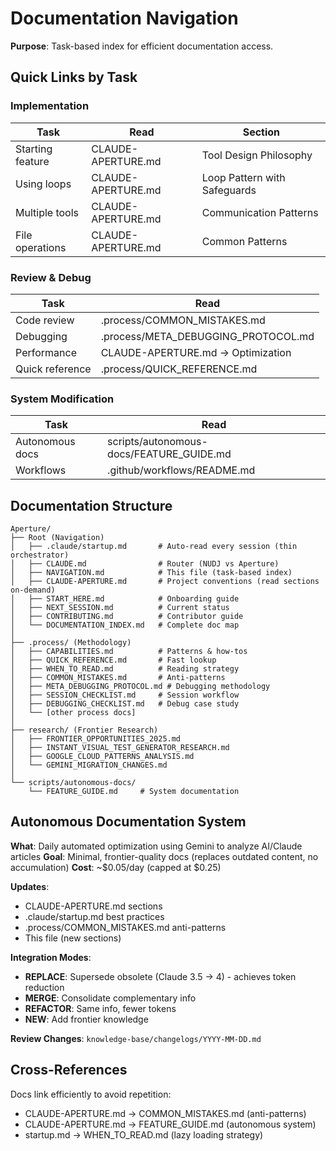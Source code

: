 # Documentation Navigation

**Purpose**: Task-based index for efficient documentation access.

## Quick Links by Task

### Implementation
| Task | Read | Section |
|------|------|---------|
| Starting feature | CLAUDE-APERTURE.md | Tool Design Philosophy |
| Using loops | CLAUDE-APERTURE.md | Loop Pattern with Safeguards |
| Multiple tools | CLAUDE-APERTURE.md | Communication Patterns |
| File operations | CLAUDE-APERTURE.md | Common Patterns |

### Review & Debug
| Task | Read |
|------|------|
| Code review | .process/COMMON_MISTAKES.md |
| Debugging | .process/META_DEBUGGING_PROTOCOL.md |
| Performance | CLAUDE-APERTURE.md → Optimization |
| Quick reference | .process/QUICK_REFERENCE.md |

### System Modification
| Task | Read |
|------|------|
| Autonomous docs | scripts/autonomous-docs/FEATURE_GUIDE.md |
| Workflows | .github/workflows/README.md |

## Documentation Structure

```
Aperture/
├── Root (Navigation)
│   ├── .claude/startup.md       # Auto-read every session (thin orchestrator)
│   ├── CLAUDE.md                # Router (NUDJ vs Aperture)
│   ├── NAVIGATION.md            # This file (task-based index)
│   ├── CLAUDE-APERTURE.md       # Project conventions (read sections on-demand)
│   ├── START_HERE.md            # Onboarding guide
│   ├── NEXT_SESSION.md          # Current status
│   ├── CONTRIBUTING.md          # Contributor guide
│   └── DOCUMENTATION_INDEX.md   # Complete doc map
│
├── .process/ (Methodology)
│   ├── CAPABILITIES.md          # Patterns & how-tos
│   ├── QUICK_REFERENCE.md       # Fast lookup
│   ├── WHEN_TO_READ.md          # Reading strategy
│   ├── COMMON_MISTAKES.md       # Anti-patterns
│   ├── META_DEBUGGING_PROTOCOL.md # Debugging methodology
│   ├── SESSION_CHECKLIST.md     # Session workflow
│   ├── DEBUGGING_CHECKLIST.md   # Debug case study
│   └── [other process docs]
│
├── research/ (Frontier Research)
│   ├── FRONTIER_OPPORTUNITIES_2025.md
│   ├── INSTANT_VISUAL_TEST_GENERATOR_RESEARCH.md
│   ├── GOOGLE_CLOUD_PATTERNS_ANALYSIS.md
│   └── GEMINI_MIGRATION_CHANGES.md
│
└── scripts/autonomous-docs/
    └── FEATURE_GUIDE.md     # System documentation
```

## Autonomous Documentation System

**What**: Daily automated optimization using Gemini to analyze AI/Claude articles
**Goal**: Minimal, frontier-quality docs (replaces outdated content, no accumulation)
**Cost**: ~$0.05/day (capped at $0.25)

**Updates**:
- CLAUDE-APERTURE.md sections
- .claude/startup.md best practices
- .process/COMMON_MISTAKES.md anti-patterns
- This file (new sections)

**Integration Modes**:
- **REPLACE**: Supersede obsolete (Claude 3.5 → 4) - achieves token reduction
- **MERGE**: Consolidate complementary info
- **REFACTOR**: Same info, fewer tokens
- **NEW**: Add frontier knowledge

**Review Changes**: `knowledge-base/changelogs/YYYY-MM-DD.md`

## Cross-References

Docs link efficiently to avoid repetition:
- CLAUDE-APERTURE.md → COMMON_MISTAKES.md (anti-patterns)
- CLAUDE-APERTURE.md → FEATURE_GUIDE.md (autonomous system)
- startup.md → WHEN_TO_READ.md (lazy loading strategy)

